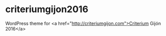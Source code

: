 # criteriumgijon2016
WordPress theme for &lt;a href="http://criteriumgijon.com">Criterium Gijón 2016&lt;/a>
